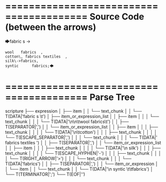 ========================================
Source Code (between the arrows)
========================================

🡆fabric     s 	->

	wool   fabrics	,
	cotton\, fabrics textiles  ,
    silk\->fabrics,
    syntic 		fabrics;🡄

========================================
Parse Tree
========================================

scripture
├── expression
│   ├── item
│   │   └── text_chunk
│   │       └── T(DATA|'fabric     s \t')
│   ├── item_or_expression_list
│   │   ├── item
│   │   │   └── text_chunk
│   │   │       └── T(DATA|'\n\n\twool   fabrics\t')
│   │   ├── T(SEPARATOR|',')
│   │   └── item_or_expression_list
│   │       ├── item
│   │       │   ├── text_chunk
│   │       │   │   └── T(DATA|'\n\tcotton')
│   │       │   ├── text_chunk
│   │       │   │   └── T(ESCAPE_SEPARATOR|'\,')
│   │       │   └── text_chunk
│   │       │       └── T(DATA|' fabrics textiles  ')
│   │       ├── T(SEPARATOR|',')
│   │       └── item_or_expression_list
│   │           ├── item
│   │           │   ├── text_chunk
│   │           │   │   └── T(DATA|'\n    silk')
│   │           │   ├── text_chunk
│   │           │   │   └── T(ESCAPE_HYPHEN|'\-')
│   │           │   ├── text_chunk
│   │           │   │   └── T(RIGHT_ARROW|'>')
│   │           │   └── text_chunk
│   │           │       └── T(DATA|'fabrics')
│   │           ├── T(SEPARATOR|',')
│   │           └── item_or_expression
│   │               └── item
│   │                   └── text_chunk
│   │                       └── T(DATA|'\n    syntic \t\tfabrics')
│   └── T(TERMINATOR|';')
└── T(EOF|'<EOF>')